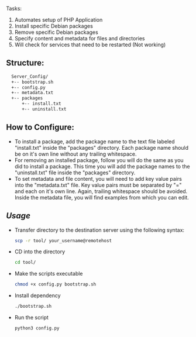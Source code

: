 Tasks:
1. Automates setup of PHP Application
1. Install specific Debian packages
1. Remove specific Debian packages
1. Specify content and metadata for files and directories
1. Will check for services that need to be restarted (Not working)

## Structure:
``` bash
  Server_Config/
  +-- bootstrap.sh
  +-- config.py
  +-- metadata.txt
  +-- packages
      +-- install.txt
      +-- uninstall.txt
```

## How to Configure:

* To install a package, add the package name to the text file labeled "install.txt" inside the "packages" directory. Each package name should be on it's own line without any trailing whitespace.
* For removing an installed package, follow you will do the same as you did to install a package. This time you will add the package names to the "uninstall.txt" file inside the "packages" directory.
* To set metadata and file content, you will need to add key value pairs into the "metadata.txt" file. Key value pairs must be separated by "=" and each on it's own line. Again, trailing whitespace should be avoided. Inside the metadata file, you will find examples from which you can edit.

## **_Usage_**

* Transfer directory to the destination server using the following syntax:

  ```bash
  scp -r tool/ your_username@remotehost
  ```

* CD into the directory

  ```bash
  cd tool/
  ```

* Make the scripts executable

  ```bash
  chmod +x config.py bootstrap.sh
  ```

* Install dependency

  ```bash
  ./bootstrap.sh
  ```

* Run the script

  ```bash
  python3 config.py
  ```


